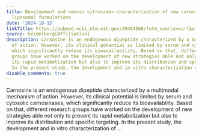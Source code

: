 ```yaml
---
title: Development and <em>in vitro</em> characterization of new carnosine-loaded
  liposomal formulations
date: '2024-10-15'
linkTitle: https://pubmed.ncbi.nlm.nih.gov/39404506/?utm_source=curl&utm_medium=rss&utm_campaign=pubmed-2&utm_content=1FakS-2QOkCT8HsMOQP1bCRQ4YzyumYOmxmF0moLsQ3dFB1E9V&fc=20220326224207&ff=20241015193456&v=2.18.0.post9+e462414
source: heidelberg[Affiliation]
description: Carnosine is an endogenous dipeptide characterized by a multimodal mechanism
  of action. However, its clinical potential is limited by serum and cytosolic carnosinases,
  which significantly reduce its bioavailability. Based on that, different research
  groups have worked on the development of new strategies able not only to prevent
  its rapid metabolization but also to improve its distribution and specific targeting.
  In the present study, the development and in vitro characterization of ...
disable_comments: true
---
```

Carnosine is an endogenous dipeptide characterized by a multimodal mechanism of action. However, its clinical potential is limited by serum and cytosolic carnosinases, which significantly reduce its bioavailability. Based on that, different research groups have worked on the development of new strategies able not only to prevent its rapid metabolization but also to improve its distribution and specific targeting. In the present study, the development and in vitro characterization of ...